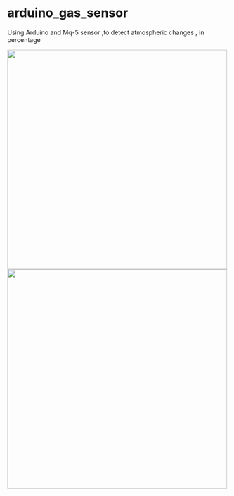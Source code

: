 # arduino_gas_sensor
Using Arduino and Mq-5 sensor ,to detect atmospheric changes , in percentage

<img src="./ss1.jpg" height=500px/>
<img src="./ss2.jpg" height=500px/>
